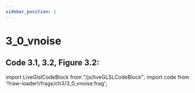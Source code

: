 ```yaml
---
sidebar_position: 1
---
```


# 3_0_vnoise
## Code 3.1, 3.2, Figure 3.2: 

import LiveGlslCodeBlock from "/js/liveGLSLCodeBlock";
import code from '!!raw-loader!/frags/ch3/3_0_vnoise.frag';

<LiveGlslCodeBlock fragName='3_0_vnoise.frag' fragCode={code} />
